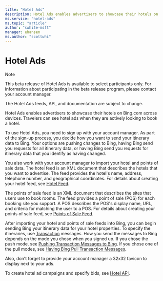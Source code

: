 ```yaml
---
title: "Hotel Ads"
description: Hotel Ads enables advertisers to showcase their hotels on Bing.com across devices.
ms.service: "hotel-ads"
ms.topic: "article"
author: "swhite-msft"
manager: ehansen
ms.author: "scottwhi"
---
```


# Hotel Ads

> [!NOTE]
> This beta release of Hotel Ads is available to select participants only. For information about participating in the beta release program, please contact your account manager.
> 
> The Hotel Ads feeds, API, and documentation are subject to change.

Hotel Ads enables advertisers to showcase their hotels on Bing.com across devices. Travelers can see hotel ads when they are actively looking to book a hotel.

To use Hotel Ads, you need to sign up with your account manager. As part of the sign-up process, you decide how you want to send your itinerary data to Bing. Your options are pushing changes to Bing, having Bing send you requests for all itinerary data, or having Bing send you requests for itinerary data that you identify as having changed. 

You also work with your account manager to import your hotel and points of sale data. The hotel feed is an XML document that describes the hotels that you want to advertise. The feed provides the hotel's name, address, telephone number, and geographical coordinates. For details about creating your hotel feed, see [Hotel Feed](../hotel-feed/hotel-feed.md).

The points of sale feed is an XML document that describes the sites that users use to book rooms. The feed provides a point of sale (POS) for each booking site you support. A POS describes the POS's display name, URL, and criteria for matching the user to a POS. For details about creating your points of sale feed, see [Points of Sale Feed](../pos-feed/pos-feed.md). 

After importing your hotel and points of sale feeds into Bing, you can begin sending Bing your itinerary data for your hotel properties. To specify the itineraries, use [Transaction](../transaction-message/transaction-message.md) messages. How you send the messages to Bing depends on the mode you chose when you signed up. If you chose the push mode, see [Pushing Transaction Messages to Bing](../transaction-message/push-transaction-message.md). If you chose one of the pull modes, see [Having Bing Pull Transaction Messages](../transaction-message/pull-transaction-message.md).

Also, don't forget to provide your account manager a 32x32 favicon to display next to your ads.

To create hotel ad campaigns and specify bids, see [Hotel API](../hotel-service/hotel-api.md).
